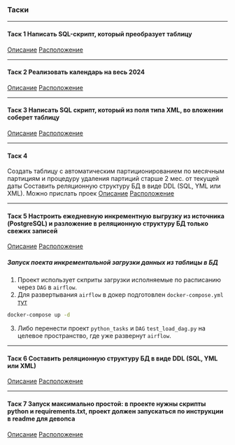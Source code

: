 ### Таски
<hr>

#### Таск 1 Написать SQL-скрипт, который преобразует таблицу 
[Описание](https://github.com/SolonnikovDV/mvTest/blob/master/sql_tasks/task_1.md)
[Расположение](https://github.com/SolonnikovDV/mvTest/tree/master/sql_tasks)
<hr>

#### Таск 2 Реализовать календарь на весь 2024
[Описание](https://github.com/SolonnikovDV/mvTest/blob/master/sql_tasks/task_2.md)
[Расположение](https://github.com/SolonnikovDV/mvTest/tree/master/sql_tasks)
<hr>

#### Таск 3 Написать SQL скрипт, который из поля типа XML, во вложении соберет таблицу
[Описание](https://github.com/SolonnikovDV/mvTest/blob/master/sql_tasks/task_3.md)
[Расположение](https://github.com/SolonnikovDV/mvTest/tree/master/sql_tasks)
<hr>

#### Таск 4 
Создать таблицу с автоматическим партиционированием по месячным партициям и процедуру удаления партиций старше 2 мес. от текущей даты
Составить реляционную структуру БД в виде DDL (SQL, YML или XML). Можно прислать проек
[Описание](https://github.com/SolonnikovDV/mvTest/blob/master/sql_tasks/task_4/task_4.md)
[Расположение](https://github.com/SolonnikovDV/mvTest/tree/master/sql_tasks)
<hr>

#### Таск 5 Настроить ежедневную инкрементную выгрузку из источника (PostgreSQL) и разложение в реляционную структуру БД только свежих записей
[Описание](https://github.com/SolonnikovDV/mvTest/blob/master/dags/python_tasks/task_5.md)
[Расположение](https://github.com/SolonnikovDV/mvTest/tree/master/dags/python_tasks)
##### Запуск поекта инкрементальной загрузки данных из таблицы в БД
1. Проект использует скприты загрузки исполняемые по расписанию через `DAG` в `airflow`.
2. Для развертывания `airflow`  в докер подготовлен `docker-compose.yml` [тут](https://github.com/SolonnikovDV/mvTest/blob/master/docker-compose.yaml)
```bash
docker-compose up -d
```
3. Либо перенести проект `python_tasks` и `DAG` `test_load_dag.py` на целевое пространство, где уже развернут `airflow`.
<hr>

#### Таск 6 Составить реляционную структуру БД в виде DDL (SQL, YML или XML)
[Описание](https://github.com/SolonnikovDV/mvTest/blob/master/dags/python_tasks/task_6.xml)
[Расположение](https://github.com/SolonnikovDV/mvTest/tree/master/dags/python_tasks)
<hr>

#### Таск 7 Запуск максимально простой: в проекте нужны скрипты python и requirements.txt, проект должен запускаться по инструкции в readme для девопса
[Описание](https://github.com/SolonnikovDV/mvTest/blob/master/csv_dowload/task_7.md)
[Расположение](https://github.com/SolonnikovDV/mvTest/tree/master/csv_dowload)
